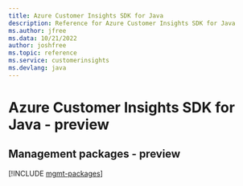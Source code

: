 ```yaml
---
title: Azure Customer Insights SDK for Java
description: Reference for Azure Customer Insights SDK for Java
ms.author: jfree
ms.data: 10/21/2022
author: joshfree
ms.topic: reference
ms.service: customerinsights
ms.devlang: java
---
```

# Azure Customer Insights SDK for Java - preview

## Management packages - preview
[!INCLUDE [mgmt-packages](customer-insights-mgmt-index.md)]